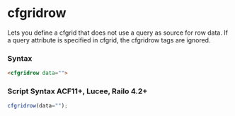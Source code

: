 # cfgridrow

Lets you define a cfgrid that does not use a query as source
 for row data. If a query attribute is specified in cfgrid, the
 cfgridrow tags are ignored.

### Syntax

```html
<cfgridrow data="">
```

### Script Syntax ACF11+, Lucee, Railo 4.2+

```javascript
cfgridrow(data="");
```
